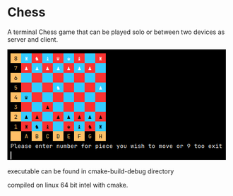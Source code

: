 # Chess

A terminal Chess game that can be played solo or between two devices as server and client.

![This is an image](https://github.com/matthewJamesAbbott/Chess/blob/master/chess%20logo.png)

executable can be found in cmake-build-debug directory

compiled on linux 64 bit intel with cmake.
